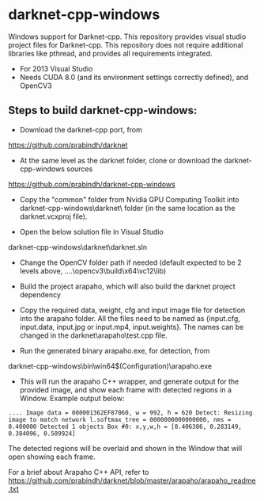 # darknet-cpp-windows

Windows support for Darknet-cpp. This repository provides visual studio project files for Darknet-cpp. This repository does not require additional libraries like pthread, and provides all requirements integrated.

- For 2013 Visual Studio
- Needs CUDA 8.0 (and its environment settings correctly defined), and OpenCV3

## Steps to build darknet-cpp-windows:

- Download the darknet-cpp port, from 

https://github.com/prabindh/darknet

- At the same level as the darknet folder, clone or download the darknet-cpp-windows sources

https://github.com/prabindh/darknet-cpp-windows

- Copy the "common" folder from Nvidia GPU Computing Toolkit into darknet-cpp-windows\darknet\ folder (in the same location as the darknet.vcxproj file).

- Open the below solution file in Visual Studio

darknet-cpp-windows\darknet\darknet.sln

- Change the OpenCV folder path if needed (default expected to be 2 levels above, ..\..\opencv3\build\x64\vc12\lib)

- Build the project arapaho, which will also build the darknet project dependency

- Copy the required data, weight, cfg and input image file for detection into the arapaho folder. All the files need to be named as {input.cfg, input.data, input.jpg or input.mp4, input.weights}. The names can be changed in the darknet\arapaho\test.cpp file.

- Run the generated binary arapaho.exe, for detection, from 

darknet-cpp-windows\bin\win64\$(Configuration)\arapaho.exe

- This will run the arapaho C++ wrapper, and generate output for the provided image, and show each frame with detected regions in a Window. Example output below:

`
....
Image data = 000001362EF87060, w = 992, h = 620
Detect: Resizing image to match network
l.softmax_tree = 0000000000000000, nms = 0.400000
Detected 1 objects
Box #0: x,y,w,h = [0.406386, 0.283149, 0.384096, 0.509924]
`

The detected regions will be overlaid and shown in the Window that will open showing each frame.

For a brief about Arapaho C++ API, refer to https://github.com/prabindh/darknet/blob/master/arapaho/arapaho_readme.txt